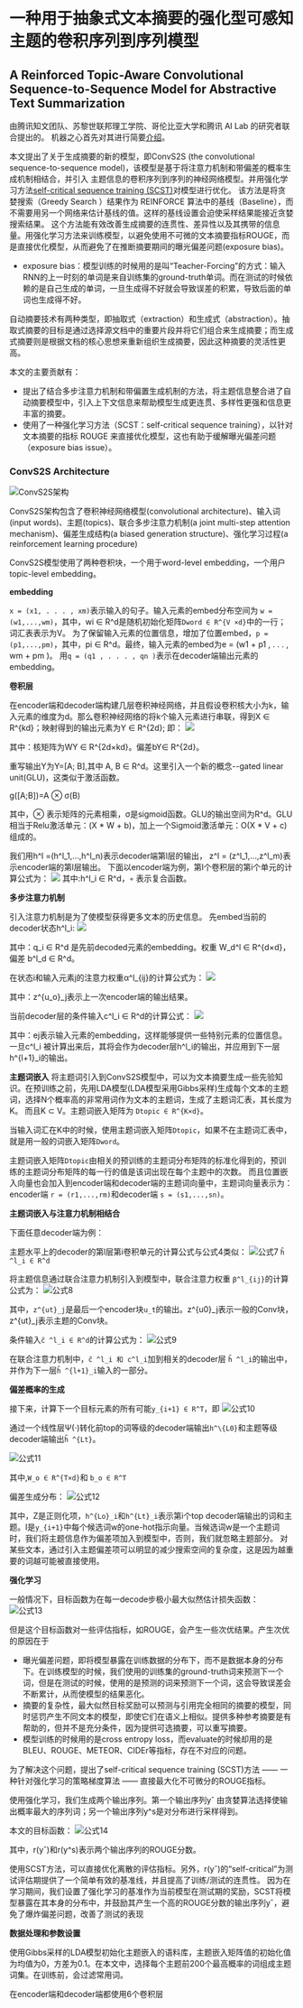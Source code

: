 # 一种用于抽象式文本摘要的强化型可感知主题的卷积序列到序列模型
## A Reinforced Topic-Aware Convolutional Sequence-to-Sequence Model for Abstractive Text Summarization

由腾讯知文团队、苏黎世联邦理工学院、哥伦比亚大学和腾讯 AI Lab 的研究者联合提出的。
机器之心首先对其进行简要[介绍](https://www.jiqizhixin.com/articles/IJCAI2018-Tencent-Model-for-Abstractive-Text-Summarization
)。

本文提出了关于生成摘要的新的模型，即ConvS2S (the convolutional sequence-to-sequence model)，该模型是基于将注意力机制和带偏差的概率生成机制相结合，并引入
主题信息的卷积序列到序列的神经网络模型。并用强化学习方法[self-critical sequence training (SCST)](https://arxiv.org/abs/1612.00563)对模型进行优化。
该方法是将贪婪搜索（Greedy Search ）结果作为 REINFORCE 算法中的基线（Baseline），而不需要用另一个网络来估计基线的值。这样的基线设置会迫使采样结果能接近贪婪搜索结果。
这个方法能有效改善生成摘要的连贯性、差异性以及其携带的信息量。用强化学习方法来训练模型，以避免使用不可微的文本摘要指标ROUGE，而是直接优化模型，从而避免了在推断摘要期间的曝光偏差问题(exposure bias)。
- exposure bias：模型训练的时候用的是叫“Teacher-Forcing”的方式：输入RNN的上一时刻的单词是来自训练集的ground-truth单词。而在测试的时候依赖的是自己生成的单词，一旦生成得不好就会导致误差的积累，导致后面的单词也生成得不好。

自动摘要技术有两种类型，即抽取式（extraction）和生成式（abstraction）。抽取式摘要的目标是通过选择源文档中的重要片段并将它们组合来生成摘要；而生成式摘要则是根据文档的核心思想来重新组织生成摘要，因此这种摘要的灵活性更高。

本文的主要贡献有：
- 提出了结合多步注意力机制和带偏置生成机制的方法，将主题信息整合进了自动摘要模型中，引入上下文信息来帮助模型生成更连贯、多样性更强和信息更丰富的摘要。
- 使用了一种强化学习方法（SCST：self-critical sequence training），以针对文本摘要的指标 ROUGE 来直接优化模型，这也有助于缓解曝光偏差问题（exposure bias issue）。

### ConvS2S Architecture
![ConvS2S架构](images/ConvS2S架构.png)

ConvS2S架构包含了卷积神经网络模型(convolutional architecture)、输入词(input words)、主题(topics)、联合多步注意力机制(a joint multi-step attention mechanism)、偏差生成结构(a biased generation structure)、强化学习过程(a reinforcement learning procedure)

ConvS2S模型使用了两种卷积块，一个用于word-level embedding，一个用户topic-level embedding。

<b>embedding</b>

`x = (x1, . . . , xm)`表示输入的句子。输入元素的embed分布空间为 `w = (w1,...,wm)`，其中，wi ∈ R^d是随机初始化矩阵`Dword ∈ R^{V ×d}`中的一行；词汇表表示为V。
为了保留输入元素的位置信息，增加了位置embed，`p = (p1,...,pm)`，其中，pi ∈ R^d。最终，输入元素的embed为e = (w1 + p1 , . . . , wm + pm )。
用`q = (q1 , . . . , qn )`表示在decoder端输出元素的embedding。

<b>卷积层</b>

在encoder端和decoder端构建几层卷积神经网络，并且假设卷积核大小为k，输入元素的维度为d。那么卷积神经网络的将k个输入元素进行串联，得到X ∈ R^{kd}；映射得到的输出元素为Y ∈ R^{2d};
即：
![](images/公式1.png)

其中：核矩阵为WY ∈ R^{2d×kd}。偏差bY∈ R^{2d}。

重写输出Y为Y=\[A; B],其中 A, B ∈ R^d。这里引入一个新的概念--gated linear unit(GLU)，这类似于激活函数。

g(\[A;B])=A ⊗ σ(B)

其中，⊗ 表示矩阵的元素相乘，σ是sigmoid函数。GLU的输出空间为R^d。GLU相当于Relu激活单元：(X * W + b)，加上一个Sigmoid激活单元：O(X * V + c)组成的。

我们用h^l =(h^l_1,...,h^l_n)表示decoder端第l层的输出， z^l = (z^l_1,...,z^l_m)表示encoder端的第l层输出。
下面以encoder端为例，第l个卷积层的第i个单元的计算公式为：
![](images/公式3.png)
其中:h^l_i ∈ R^d，◦ 表示复合函数。

<b>多步注意力机制</b>

引入注意力机制是为了使模型获得更多文本的历史信息。
先embed当前的decoder状态h^l_i:
![](images/公式4.png)

其中：q_i ∈ R^d 是先前decoded元素的embedding。权重 W_d^l ∈ R^{d×d}，偏差 b^l_d ∈ R^d。

在状态i和输入元素j的注意力权重α^l_{ij}的计算公式为：
![](images/公式5.png)

其中：z^{u_o}_j表示上一次encoder端的输出结果。

当前decoder层的条件输入c^l_i ∈ R^d的计算公式：
![](images/公式6.png)

其中：ej表示输入元素的embedding，这样能够提供一些特别元素的位置信息。一旦c^l_i 被计算出来后，其将会作为decoder层h^l_i的输出，并应用到下一层h^{l+1}_i的输出。

<b>主题词嵌入</b>
将主题词引入到ConvS2S模型中，可以为文本摘要生成一些先验知识。在预训练之前，先用LDA模型(LDA模型采用Gibbs采样)生成每个文本的主题词，选择N个概率高的非常用词作为文本的主题词，生成了主题词汇表，其长度为K。
而且K ⊂ V。主题词嵌入矩阵为 `Dtopic ∈ R^{K×d}`。

当输入词汇在K中的时候，使用主题词嵌入矩阵`Dtopic`，如果不在主题词汇表中，就是用一般的词嵌入矩阵`Dword`。

主题词嵌入矩阵`Dtopic`由相关的预训练的主题词分布矩阵的标准化得到的，预训练的主题词分布矩阵的每一行的值是该词出现在每个主题中的次数。
而且位置嵌入向量也会加入到encoder端和decoder端的主题词向量中，主题词向量表示为：encoder端 `r = (r1,...,rm)`和decoder端 `s = (s1,...,sn)`。

<b>主题词嵌入与注意力机制相结合</b>

下面任意decoder端为例：

主题水平上的decoder的第l层第i卷积单元的计算公式与公式4类似：
![公式7](images/公式7.png)
`h̃ ^l_i ∈ R^d`

将主题信息通过联合注意力机制引入到模型中，联合注意力权重 `β^l_{ij}`的计算公式为：
![公式8](images/公式8.png)

其中，`z^{ut}_j`是最后一个encoder块`u_t`的输出。z^\{u0}_j表示一般的Conv块，z^\{ut}_j表示主题的Conv块。

条件输入`c̃ ^l_i ∈ R^d`的计算公式为：
![公式9](images/公式9.png)

在联合注意力机制中，`c̃ ^l_i 和 c^l_i`加到相关的decoder层 `h̃ ^l_i`的输出中，并作为下一层`h̃ ^{l+1}_i`输入的一部分。

<b>偏差概率的生成</b>

接下来，计算下一个目标元素的所有可能`y_{i+1} ∈ R^T`，即
![公式10](images/公式10.png)

通过一个线性层Ψ(·)转化前top的词等级的decoder端输出`h^\{L0}`和主题等级decoder端输出`h̃ ^{Lt}`。

![公式11](images/公式11.png)

其中,`W_o ∈ R^{T×d}`和 `b_o ∈ R^T`

偏差生成分布：
![公式12](images/公式12.png)

其中，Z是正则化项，`h^{Lo}_i`和`h^{Lt}_i`表示第i个top decoder端输出的词和主题。I是`y_{i+1}`中每个候选词w的one-hot指示向量。当候选词w是一个主题词时，我们将主题信息作为偏差项加入到模型中，否则，我们就忽略主题部分。
对某些文本，通过引入主题偏差项可以明显的减少搜索空间的复杂度，这是因为越重要的词越可能被直接使用。

<b>强化学习</b>

一般情况下，目标函数为在每一decode步极小最大似然估计损失函数：
![公式13](images/公式13.png)

但是这个目标函数对一些评估指标，如ROUGE，会产生一些次优结果。产生次优的原因在于
- 曝光偏差问题，即将模型暴露在训练数据的分布下，而不是数据本身的分布下。在训练模型的时候，我们使用的训练集的ground-truth词来预测下一个词，但是在测试的时候，使用的是预测的词来预测下一个词，这会导致误差会不断累计，从而使模型的结果恶化。
- 摘要的复杂性，最大似然目标奖励可以预测与引用完全相同的摘要的模型，同时惩罚产生不同文本的模型，即使它们在语义上相似。提供多种参考摘要是有帮助的，但并不是充分条件，因为提供可选摘要，可以重写摘要。
- 模型训练的时候用的是cross entropy loss，而evaluate的时候却用的是BLEU、ROUGE、METEOR、CIDEr等指标，存在不对应的问题。

为了解决这个问题，提出了self-critical sequence training (SCST)方法 —— 一种针对强化学习的策略梯度算法 —— 直接最大化不可微分的ROUGE指标。

使用强化学习，我们生成两个输出序列。第一个输出序列yˆ 由贪婪算法选择使输出概率最大的序列词；另一个输出序列y^s是对分布进行采样得到。

本文的目标函数：
![公式14](images/公式14.png)

其中，r(yˆ)和r(y^s)表示两个输出序列的ROUGE分数。

使用SCST方法，可以直接优化离散的评估指标。另外，r(yˆ)的“self-critical”为测试评估期提供了一个简单有效的基准线，并且提高了训练/测试的连贯性。
因为在学习期间，我们设置了强化学习的基准作为当前模型在测试期的奖励，SCST将模型暴露在其本身的分布中，并鼓励其产生一个高的ROUGE分数的输出序列yˆ，避免了爆炸偏差问题，改善了测试的表现

<b>数据处理和参数设置</b>

使用Gibbs采样的LDA模型初始化主题嵌入的语料库，主题嵌入矩阵值的初始化值为均值为0，方差为0.1。在本文中，选择每个主题前200个最高概率的词组成主题词集。在训练前，会过滤常用词。

在encoder端和decoder端都使用6个卷积层





